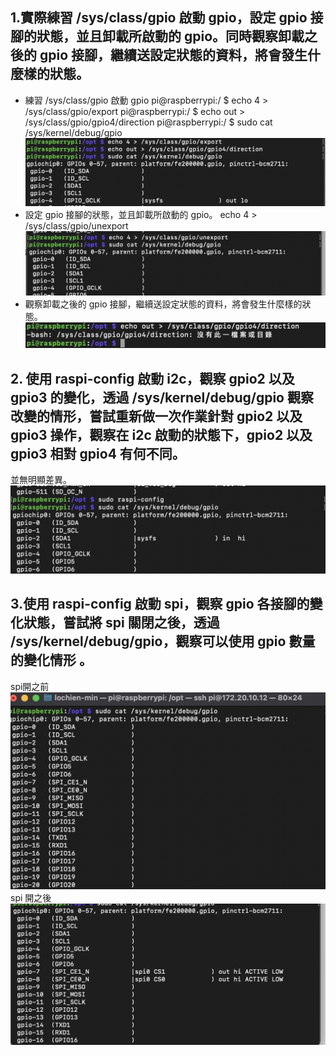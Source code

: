 ## 1.實際練習 /sys/class/gpio 啟動 gpio，設定 gpio 接腳的狀態，並且卸載所啟動的 gpio。同時觀察卸載之後的 gpio 接腳，繼續送設定狀態的資料，將會發生什麼樣的狀態。

* 練習 /sys/class/gpio 啟動 gpio
pi@raspberrypi:/ $ echo 4 > /sys/class/gpio/export
pi@raspberrypi:/ $ echo out > /sys/class/gpio/gpio4/direction
pi@raspberrypi:/ $ sudo cat /sys/kernel/debug/gpio
![](./1.png)
* 設定 gpio 接腳的狀態，並且卸載所啟動的 gpio。
echo 4 > /sys/class/gpio/unexport
![](./2.png)
* 觀察卸載之後的 gpio 接腳，繼續送設定狀態的資料，將會發生什麼樣的狀態。
![](./3.png)
## 2. 使用 raspi-config 啟動 i2c，觀察 gpio2 以及 gpio3 的變化，透過 /sys/kernel/debug/gpio 觀察改變的情形，嘗試重新做一次作業針對 gpio2 以及 gpio3 操作，觀察在 i2c 啟動的狀態下，gpio2 以及 gpio3 相對 gpio4 有何不同。

並無明顯差異。
![](./4.png)

## 3.使用 raspi-config 啟動 spi，觀察 gpio 各接腳的變化狀態，嘗試將 spi 關閉之後，透過 /sys/kernel/debug/gpio，觀察可以使用 gpio 數量的變化情形 。

spi開之前
![](./5.png)
spi 開之後
![](./6.png)
